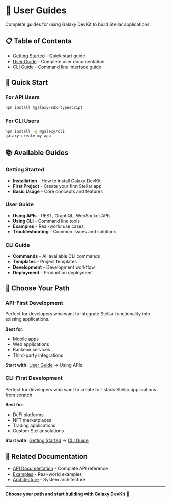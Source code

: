 # 📖 User Guides

Complete guides for using Galaxy DevKit to build Stellar applications.

## 📋 Table of Contents

- [Getting Started](./getting-started.md) - Quick start guide
- [User Guide](./user-guide.md) - Complete user documentation
- [CLI Guide](./cli-guide.md) - Command line interface guide

## 🚀 Quick Start

### For API Users
```bash
npm install @galaxy/sdk-typescript
```

### For CLI Users
```bash
npm install -g @galaxy/cli
galaxy create my-app
```

## 📚 Available Guides

### Getting Started
- **Installation** - How to install Galaxy DevKit
- **First Project** - Create your first Stellar app
- **Basic Usage** - Core concepts and features

### User Guide
- **Using APIs** - REST, GraphQL, WebSocket APIs
- **Using CLI** - Command line tools
- **Examples** - Real-world use cases
- **Troubleshooting** - Common issues and solutions

### CLI Guide
- **Commands** - All available CLI commands
- **Templates** - Project templates
- **Development** - Development workflow
- **Deployment** - Production deployment

## 🎯 Choose Your Path

### API-First Development
Perfect for developers who want to integrate Stellar functionality into existing applications.

**Best for:**
- Mobile apps
- Web applications
- Backend services
- Third-party integrations

**Start with:** [User Guide](./user-guide.md) → Using APIs

### CLI-First Development
Perfect for developers who want to create full-stack Stellar applications from scratch.

**Best for:**
- DeFi platforms
- NFT marketplaces
- Trading applications
- Custom Stellar solutions

**Start with:** [Getting Started](./getting-started.md) → [CLI Guide](./cli-guide.md)

## 🔗 Related Documentation

- [API Documentation](../api/) - Complete API reference
- [Examples](../examples/) - Real-world examples
- [Architecture](../architecture/) - System architecture

---

**Choose your path and start building with Galaxy DevKit** 🚀
